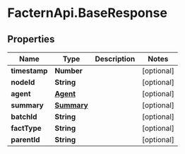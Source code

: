# FacternApi.BaseResponse

## Properties
Name | Type | Description | Notes
------------ | ------------- | ------------- | -------------
**timestamp** | **Number** |  | [optional] 
**nodeId** | **String** |  | [optional] 
**agent** | [**Agent**](Agent.md) |  | [optional] 
**summary** | [**Summary**](Summary.md) |  | [optional] 
**batchId** | **String** |  | [optional] 
**factType** | **String** |  | [optional] 
**parentId** | **String** |  | [optional] 


